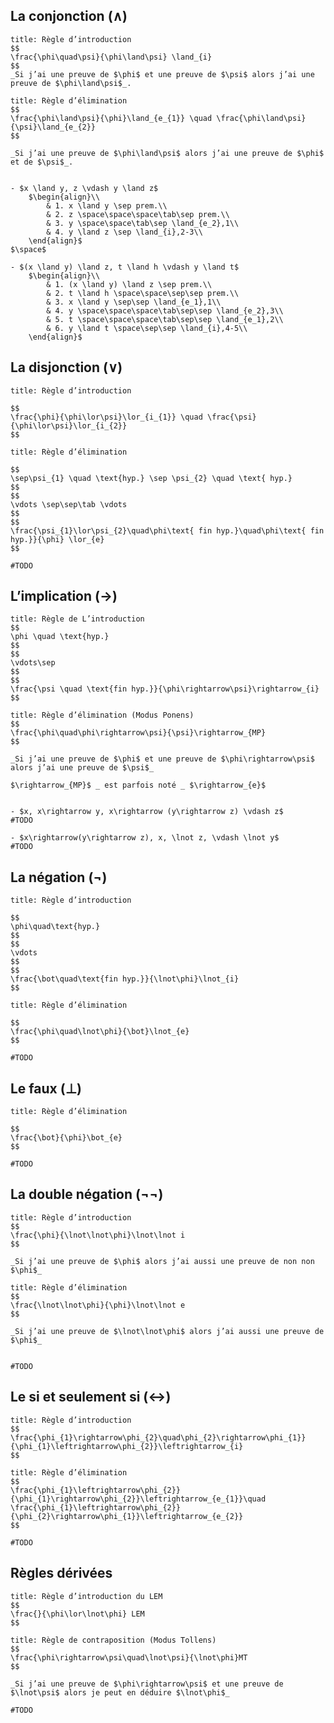 ## La conjonction $(\land)$

```ad-rule
title: Règle d’introduction
$$
\frac{\phi\quad\psi}{\phi\land\psi} \land_{i}
$$
_Si j’ai une preuve de $\phi$ et une preuve de $\psi$ alors j’ai une preuve de $\phi\land\psi$_.

```

```ad-rule
title: Règle d’élimination
$$
\frac{\phi\land\psi}{\phi}\land_{e_{1}} \quad \frac{\phi\land\psi}{\psi}\land_{e_{2}}
$$

_Si j’ai une preuve de $\phi\land\psi$ alors j’ai une preuve de $\phi$ et de $\psi$_.

```

```ad-exemple

- $x \land y, z \vdash y \land z$
	$\begin{align}\\
		& 1. x \land y \sep prem.\\
		& 2. z \space\space\space\tab\sep prem.\\
		& 3. y \space\space\tab\sep \land_{e_2},1\\
		& 4. y \land z \sep \land_{i},2-3\\
	\end{align}$ 
$\space$

- $(x \land y) \land z, t \land h \vdash y \land t$
	$\begin{align}\\
		& 1. (x \land y) \land z \sep prem.\\
		& 2. t \land h \space\space\sep\sep prem.\\
		& 3. x \land y \sep\sep \land_{e_1},1\\
		& 4. y \space\space\space\tab\sep\sep \land_{e_2},3\\
		& 5. t \space\space\space\tab\sep\sep \land_{e_1},2\\
		& 6. y \land t \space\sep\sep \land_{i},4-5\\
	\end{align}$

```

## La disjonction $(\lor)$

```ad-rule
title: Règle d’introduction

$$
\frac{\phi}{\phi\lor\psi}\lor_{i_{1}} \quad \frac{\psi}{\phi\lor\psi}\lor_{i_{2}}
$$

```

```ad-rule
title: Règle d’élimination

$$
\sep\psi_{1} \quad \text{hyp.} \sep \psi_{2} \quad \text{ hyp.}
$$
$$
\vdots \sep\sep\tab \vdots
$$
$$
\frac{\psi_{1}\lor\psi_{2}\quad\phi\text{ fin hyp.}\quad\phi\text{ fin hyp.}}{\phi} \lor_{e}
$$

```

```ad-exemple
#TODO 
```

## L’implication $(\rightarrow)$

```ad-rule
title: Règle de L’introduction
$$
\phi \quad \text{hyp.}
$$
$$
\vdots\sep
$$
$$
\frac{\psi \quad \text{fin hyp.}}{\phi\rightarrow\psi}\rightarrow_{i}
$$
```

```ad-rule
title: Règle d’élimination (Modus Ponens)
$$
\frac{\phi\quad\phi\rightarrow\psi}{\psi}\rightarrow_{MP}
$$

_Si j’ai une preuve de $\phi$ et une preuve de $\phi\rightarrow\psi$ alors j’ai une preuve de $\psi$_

$\rightarrow_{MP}$ _ est parfois noté _ $\rightarrow_{e}$

```

```ad-exemple

- $x, x\rightarrow y, x\rightarrow (y\rightarrow z) \vdash z$
#TODO 

- $x\rightarrow(y\rightarrow z), x, \lnot z, \vdash \lnot y$
#TODO

```

## La négation $(\lnot)$

```ad-rule
title: Règle d’introduction

$$
\phi\quad\text{hyp.}
$$
$$
\vdots
$$
$$
\frac{\bot\quad\text{fin hyp.}}{\lnot\phi}\lnot_{i}
$$

```

```ad-rule
title: Règle d’élimination

$$
\frac{\phi\quad\lnot\phi}{\bot}\lnot_{e}
$$

```

```ad-exemple
#TODO 
```

## Le faux $(\bot)$

```ad-rule
title: Règle d’élimination

$$
\frac{\bot}{\phi}\bot_{e}
$$

```

```ad-exemple
#TODO 
```

## La double négation $(\lnot\lnot)$

```ad-rule
title: Règle d’introduction
$$
\frac{\phi}{\lnot\lnot\phi}\lnot\lnot i
$$

_Si j’ai une preuve de $\phi$ alors j’ai aussi une preuve de non non $\phi$_

```

```ad-rule
title: Règle d’élimination
$$
\frac{\lnot\lnot\phi}{\phi}\lnot\lnot e
$$

_Si j’ai une preuve de $\lnot\lnot\phi$ alors j’ai aussi une preuve de $\phi$_

```

```ad-exemple

#TODO 

```

## Le si et seulement si $(\leftrightarrow)$

```ad-rule
title: Règle d’introduction
$$
\frac{\phi_{1}\rightarrow\phi_{2}\quad\phi_{2}\rightarrow\phi_{1}}{\phi_{1}\leftrightarrow\phi_{2}}\leftrightarrow_{i}
$$

```

```ad-rule
title: Règle d’élimination
$$
\frac{\phi_{1}\leftrightarrow\phi_{2}}{\phi_{1}\rightarrow\phi_{2}}\leftrightarrow_{e_{1}}\quad
\frac{\phi_{1}\leftrightarrow\phi_{2}}{\phi_{2}\rightarrow\phi_{1}}\leftrightarrow_{e_{2}}
$$

```

```ad-exemple
#TODO 
```

## Règles dérivées

```ad-rule
title: Règle d’introduction du LEM
$$
\frac{}{\phi\lor\lnot\phi} LEM
$$

```

```ad-rule
title: Règle de contraposition (Modus Tollens)
$$
\frac{\phi\rightarrow\psi\quad\lnot\psi}{\lnot\phi}MT
$$

_Si j’ai une preuve de $\phi\rightarrow\psi$ et une preuve de $\lnot\psi$ alors je peut en déduire $\lnot\phi$_

```

```ad-exemple
#TODO 
```
